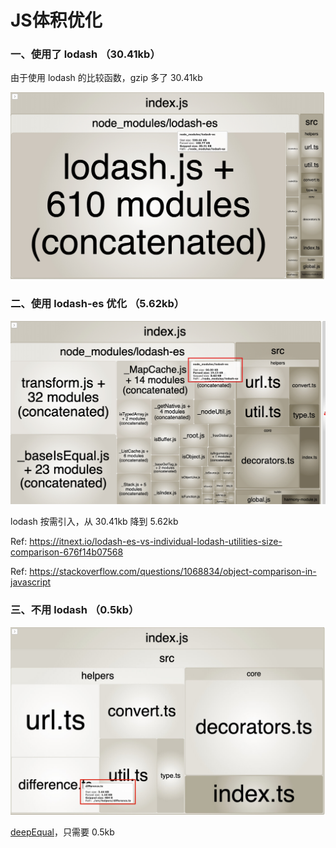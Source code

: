 # JS体积优化

### 一、使用了 lodash （30.41kb）

由于使用 lodash 的比较函数，gzip 多了 30.41kb

![](./assets/lodash-analyzer.jpg)

### 二、使用 lodash-es 优化 （5.62kb）

![](./assets/lodash-es.jpg)

lodash 按需引入，从 30.41kb 降到 5.62kb

Ref: https://itnext.io/lodash-es-vs-individual-lodash-utilities-size-comparison-676f14b07568

Ref: https://stackoverflow.com/questions/1068834/object-comparison-in-javascript

### 三、不用 lodash （0.5kb）

![](./assets/no-dependence.jpg)

[deepEqual](./src/helpers/deepEqual.ts)，只需要 0.5kb
